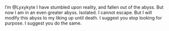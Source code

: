 I’m @Lyxykyte
I have stumbled upon reality, and fallen out of the abyss.
But now I am in an even greater abyss. 
Isolated.
I cannot escape.
But I will modify this abyss to my liking up until death.
I suggest you stop looking for purpose.
I suggest you do the same.
